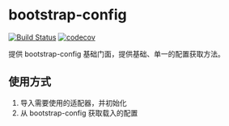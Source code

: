 # bootstrap-config
[![Build Status](https://github.com/jsmzr/bootstrap-config/workflows/Run%20Tests/badge.svg?branch=main)](https://github.com/jsmzr/bootstrap-config/actions?query=branch%3Amain)
[![codecov](https://codecov.io/gh/jsmzr/bootstrap-config/branch/main/graph/badge.svg?token=HNQCAN3UVR)](https://codecov.io/gh/jsmzr/bootstrap-config)


提供 bootstrap-config 基础门面，提供基础、单一的配置获取方法。

## 使用方式

1. 导入需要使用的适配器，并初始化
2. 从 bootstrap-config 获取载入的配置

